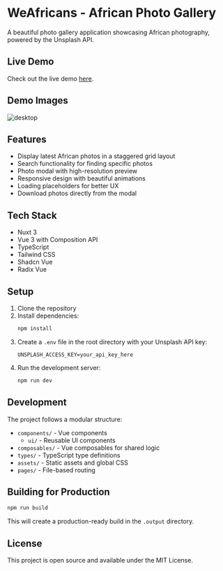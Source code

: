 # WeAfricans - African Photo Gallery

A beautiful photo gallery application showcasing African photography, powered by the Unsplash API.

## Live Demo

Check out the live demo [here](https://weafricans.netlify.app/).

## Demo Images

![desktop](https://github.com/user-attachments/assets/862caea3-a18f-46a3-a974-dc20e2f523e3)



## Features

- Display latest African photos in a staggered grid layout
- Search functionality for finding specific photos
- Photo modal with high-resolution preview
- Responsive design with beautiful animations
- Loading placeholders for better UX
- Download photos directly from the modal

## Tech Stack

- Nuxt 3
- Vue 3 with Composition API
- TypeScript
- Tailwind CSS
- Shadcn Vue
- Radix Vue

## Setup

1. Clone the repository
2. Install dependencies:
   ```bash
   npm install
   ```
3. Create a `.env` file in the root directory with your Unsplash API key:
   ```
   UNSPLASH_ACCESS_KEY=your_api_key_here
   ```
4. Run the development server:
   ```bash
   npm run dev
   ```

## Development

The project follows a modular structure:

- `components/` - Vue components
  - `ui/` - Reusable UI components
- `composables/` - Vue composables for shared logic
- `types/` - TypeScript type definitions
- `assets/` - Static assets and global CSS
- `pages/` - File-based routing

## Building for Production

```bash
npm run build
```

This will create a production-ready build in the `.output` directory.

## License

This project is open source and available under the MIT License. 

